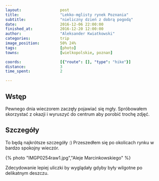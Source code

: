```yaml
---
layout:                 post
title:                  "Lekko-mglisty rynek Poznania"
subtitle:               "nieliczny dzień z dobrą pogodą"
date:                   2016-12-06 22:00:00
finished_at:            2016-12-20 12:00:00
author:                 "Aleksander Kwiatkowski"
categories:             trip
image_position:         50% 24%
tags:                   [photo]
towns:                  [wielkopolskie, poznan]

coords:                 [{"route": [], "type": "hike"}]
distance:               3
time_spent:             2

---
```


Wstęp
-----

Pewnego dnia wieczorem zaczęły pojawiać się mgły. Spróbowałem skorzystać z okazji
i wyruszyć do centrum aby porobić trochę zdjęć.

Szczegóły
---------

To będą najkrótsze szczegóły :) Przeszedłem się po okolicach rynku w
bardzo spokojny wieczór.

{% photo "IMGP0254raw1.jpg","Aleje Marcinkowskiego" %}

Zdecydowanie lepiej uliczki by wyglądały gdyby były wilgotne po delikatnym
deszczu.

